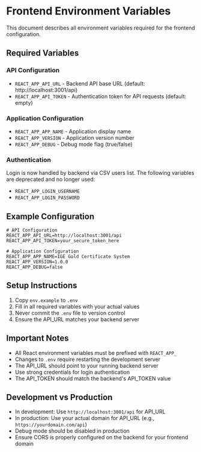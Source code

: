 # Frontend Environment Variables

This document describes all environment variables required for the frontend configuration.

## Required Variables

### API Configuration
- `REACT_APP_API_URL` - Backend API base URL (default: http://localhost:3001/api)
- `REACT_APP_API_TOKEN` - Authentication token for API requests (default: empty)

### Application Configuration
- `REACT_APP_APP_NAME` - Application display name
- `REACT_APP_VERSION` - Application version number
- `REACT_APP_DEBUG` - Debug mode flag (true/false)

### Authentication
Login is now handled by backend via CSV users list. The following variables are deprecated and no longer used:
- `REACT_APP_LOGIN_USERNAME`
- `REACT_APP_LOGIN_PASSWORD`

## Example Configuration

```env
# API Configuration
REACT_APP_API_URL=http://localhost:3001/api
REACT_APP_API_TOKEN=your_secure_token_here

# Application Configuration
REACT_APP_APP_NAME=IGE Gold Certificate System
REACT_APP_VERSION=1.0.0
REACT_APP_DEBUG=false
```

## Setup Instructions

1. Copy `env.example` to `.env`
2. Fill in all required variables with your actual values
3. Never commit the `.env` file to version control
4. Ensure the API_URL matches your backend server

## Important Notes

- All React environment variables must be prefixed with `REACT_APP_`
- Changes to `.env` require restarting the development server
- The API_URL should point to your running backend server
- Use strong credentials for login authentication
- The API_TOKEN should match the backend's API_TOKEN value

## Development vs Production

- In development: Use `http://localhost:3001/api` for API_URL
- In production: Use your actual domain for API_URL (e.g., `https://yourdomain.com/api`)
- Debug mode should be disabled in production
- Ensure CORS is properly configured on the backend for your frontend domain
